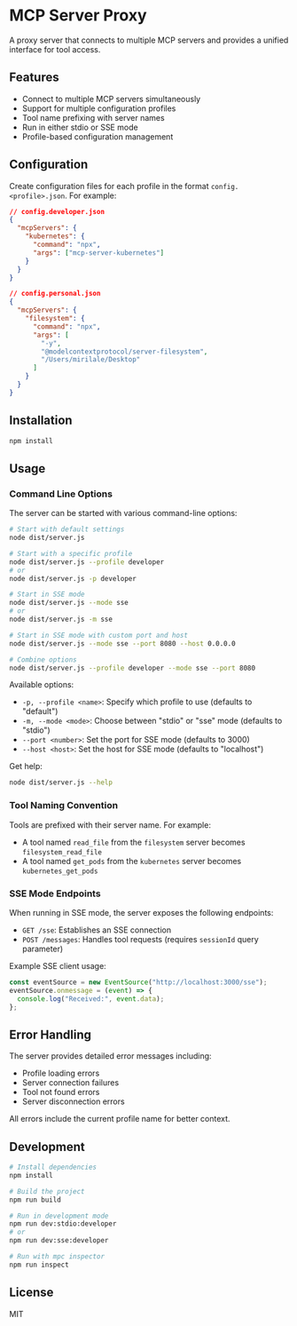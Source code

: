# MCP Server Proxy

A proxy server that connects to multiple MCP servers and provides a unified interface for tool access.

## Features

- Connect to multiple MCP servers simultaneously
- Support for multiple configuration profiles
- Tool name prefixing with server names
- Run in either stdio or SSE mode
- Profile-based configuration management

## Configuration

Create configuration files for each profile in the format `config.<profile>.json`. For example:

```json
// config.developer.json
{
  "mcpServers": {
    "kubernetes": {
      "command": "npx",
      "args": ["mcp-server-kubernetes"]
    }
  }
}
```

```json
// config.personal.json
{
  "mcpServers": {
    "filesystem": {
      "command": "npx",
      "args": [
        "-y",
        "@modelcontextprotocol/server-filesystem",
        "/Users/mirilale/Desktop"
      ]
    }
  }
}
```

## Installation

```bash
npm install
```

## Usage

### Command Line Options

The server can be started with various command-line options:

```bash
# Start with default settings
node dist/server.js

# Start with a specific profile
node dist/server.js --profile developer
# or
node dist/server.js -p developer

# Start in SSE mode
node dist/server.js --mode sse
# or
node dist/server.js -m sse

# Start in SSE mode with custom port and host
node dist/server.js --mode sse --port 8080 --host 0.0.0.0

# Combine options
node dist/server.js --profile developer --mode sse --port 8080
```

Available options:

- `-p, --profile <name>`: Specify which profile to use (defaults to "default")
- `-m, --mode <mode>`: Choose between "stdio" or "sse" mode (defaults to "stdio")
- `--port <number>`: Set the port for SSE mode (defaults to 3000)
- `--host <host>`: Set the host for SSE mode (defaults to "localhost")

Get help:

```bash
node dist/server.js --help
```

### Tool Naming Convention

Tools are prefixed with their server name. For example:

- A tool named `read_file` from the `filesystem` server becomes `filesystem_read_file`
- A tool named `get_pods` from the `kubernetes` server becomes `kubernetes_get_pods`

### SSE Mode Endpoints

When running in SSE mode, the server exposes the following endpoints:

- `GET /sse`: Establishes an SSE connection
- `POST /messages`: Handles tool requests (requires `sessionId` query parameter)

Example SSE client usage:

```javascript
const eventSource = new EventSource("http://localhost:3000/sse");
eventSource.onmessage = (event) => {
  console.log("Received:", event.data);
};
```

## Error Handling

The server provides detailed error messages including:

- Profile loading errors
- Server connection failures
- Tool not found errors
- Server disconnection errors

All errors include the current profile name for better context.

## Development

```bash
# Install dependencies
npm install

# Build the project
npm run build

# Run in development mode
npm run dev:stdio:developer
# or
npm run dev:sse:developer
```

```bash
# Run with mpc inspector
npm run inspect
```

## License

MIT
